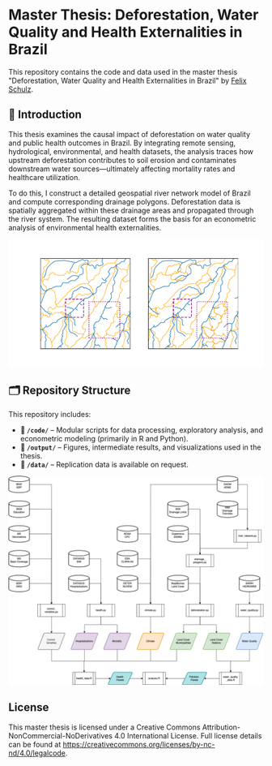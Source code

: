 # Master Thesis: Deforestation, Water Quality and Health Externalities in Brazil 

This repository contains the code and data used in the master thesis "Deforestation, Water Quality and Health Externalities in Brazil" by [Felix Schulz](https://felixschulz385.github.io/).

## 🧭 Introduction

This thesis examines the causal impact of deforestation on water quality and public health outcomes in Brazil. By integrating remote sensing, hydrological, environmental, and health datasets, the analysis traces how upstream deforestation contributes to soil erosion and contaminates downstream water sources—ultimately affecting mortality rates and healthcare utilization.

To do this, I construct a detailed geospatial river network model of Brazil and compute corresponding drainage polygons. Deforestation data is spatially aggregated within these drainage areas and propagated through the river system. The resulting dataset forms the basis for an econometric analysis of environmental health externalities.

![Drainage polygon processing](/output/figures/drainage_preprocessing_example.png)

## 🗂 Repository Structure

This repository includes:

- **📁 `/code/`** – Modular scripts for data processing, exploratory analysis, and econometric modeling (primarily in R and Python).
- **📁 `/output/`** – Figures, intermediate results, and visualizations used in the thesis.
- **📁 `/data/`** – Replication data is available on request.

![Graphic illustrating the project workflow](/output/figures/data_workflow.png)

## License

This master thesis is licensed under a Creative Commons Attribution-NonCommercial-NoDerivatives 4.0 International License.
Full license details can be found at https://creativecommons.org/licenses/by-nc-nd/4.0/legalcode.
